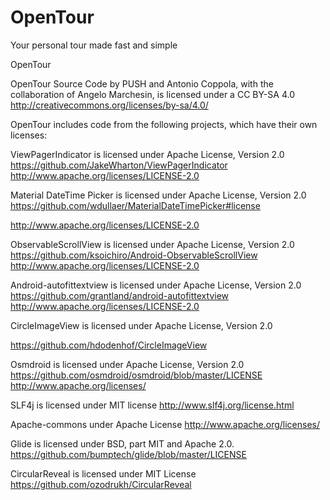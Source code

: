 # OpenTour
Your personal tour made fast and simple

OpenTour 

OpenTour Source Code by PUSH and Antonio Coppola, with the collaboration of Angelo Marchesin, is licensed under a CC BY-SA 4.0
http://creativecommons.org/licenses/by-sa/4.0/


OpenTour includes code from the following projects, which have their own licenses:


ViewPagerIndicator is licensed under Apache License, Version 2.0 
https://github.com/JakeWharton/ViewPagerIndicator
   http://www.apache.org/licenses/LICENSE-2.0



 Material DateTime Picker is licensed under Apache License, Version 2.0
 https://github.com/wdullaer/MaterialDateTimePicker#license

 http://www.apache.org/licenses/LICENSE-2.0

ObservableScrollView is licensed under Apache License, Version 2.0
https://github.com/ksoichiro/Android-ObservableScrollView
 http://www.apache.org/licenses/LICENSE-2.0

Android-autofittextview is licensed under Apache License, Version 2.0
https://github.com/grantland/android-autofittextview
 http://www.apache.org/licenses/LICENSE-2.0


CircleImageView is licensed under Apache License, Version 2.0

https://github.com/hdodenhof/CircleImageView

Osmdroid is licensed under Apache License, Version 2.0
https://github.com/osmdroid/osmdroid/blob/master/LICENSE
http://www.apache.org/licenses/

SLF4j is licensed under MIT license 
http://www.slf4j.org/license.html

Apache-commons under Apache License
http://www.apache.org/licenses/

Glide is licensed under BSD, part MIT and Apache 2.0.
https://github.com/bumptech/glide/blob/master/LICENSE

CircularReveal is licensed under MIT License
https://github.com/ozodrukh/CircularReveal
